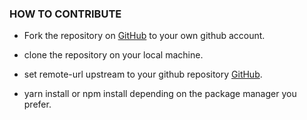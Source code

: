 ### HOW TO CONTRIBUTE

- Fork the repository on [GitHub](https://github.com/Alao-Abiodun/Zigara-backend) to your own github account.

- clone the repository on your local machine.

- set remote-url upstream to your github repository [GitHub](https://github.com/Alao-Abiodun/Zigara-backend).

- yarn install or npm install depending on the package manager you prefer.